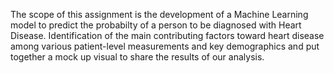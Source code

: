 The scope of this assignment is the development of a Machine Learning model to predict the probabilty of a person to be diagnosed with Heart Disease. Identification of the main contributing factors toward heart disease among various patient-level measurements and key demographics and put together a mock up visual to share the results of our analysis.
